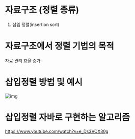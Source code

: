 # 자료구조 (정렬 종류)
1. 삽입 정렬(insertion sort)
# 자료구조에서 정렬 기법의 목적
자료 관리 효율 증가
# 삽입정렬 방법 및 예시
![img](https://user-images.githubusercontent.com/114748934/223014207-f9b61046-fc5e-4097-b474-b56405815a89.gif)
# 삽입정렬 자바로 구현하는 알고리즘
https://www.youtube.com/watch?v=e_Ds3VCX30g
